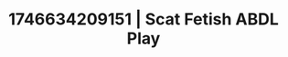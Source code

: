 ---
categories:
- AI-generated
- Obedience kink
- Delirious pleasure
- Pleasure mapping
- Lip gloss fantasy
- ASMR
- Shadow kink
- Cosplay
image: /assets/images/1746634209151.jpg
layout: post
seo:
  description: Featured content with sensual ABDL Play, Scat Fetish. HD images available.
  keywords: ABDL Play, Scat Fetish
  og_image: /assets/images/1746634209151.jpg
  schema_type: VisualArtwork
tags:
- '#1746634209151'
- ABDL Play
- Scat Fetish
title: 1746634209151 | Scat Fetish ABDL Play
---